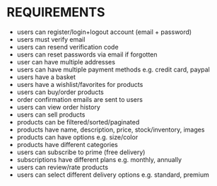 # REQUIREMENTS

- users can register/login+logout account (email + password)
- users must verify email
- users can resend verification code
- users can reset passwords via email if forgotten
- user can have multiple addresses
- users can have multiple payment methods e.g. credit card, paypal
- users have a basket
- users have a wishlist/favorites for products
- users can buy/order products
- order confirmation emails are sent to users
- users can view order history
- users can sell products
- products can be filtered/sorted/paginated
- products have name, description, price, stock/inventory, images
- products can have options e.g. size/color
- products have different categories
- users can subscribe to prime (free delivery)
- subscriptions have different plans e.g. monthly, annually
- users can review/rate products
- users can select different delivery options e.g. standard, premium
